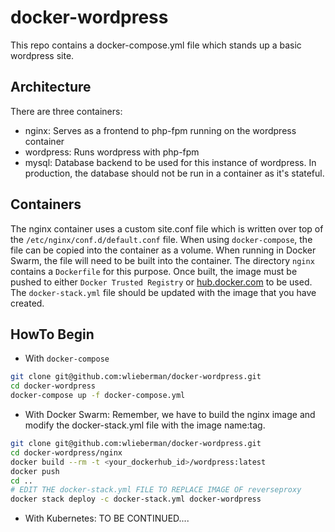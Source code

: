 docker-wordpress
================

This repo contains a docker-compose.yml file which stands up a basic wordpress site.

Architecture
------------

There are three containers:

* nginx: Serves as a frontend to php-fpm running on the wordpress container
* wordpress: Runs wordpress with php-fpm
* mysql: Database backend to be used for this instance of wordpress.  In production, the database should not be run in a container as it's stateful.

Containers
----------

The nginx container uses a custom site.conf file which is written over top of the `/etc/nginx/conf.d/default.conf` file.  When using `docker-compose`, the file can be copied into the container as a volume.  When running in Docker Swarm, the file will need to be built into the container.  The directory `nginx` contains a `Dockerfile` for this purpose.  Once built, the image must be pushed to either `Docker Trusted Registry` or [hub.docker.com](https://hub.docker.com/) to be used.  The `docker-stack.yml` file should be updated with the image that you have created.

HowTo Begin
-----------

* With `docker-compose`

``` bash
git clone git@github.com:wlieberman/docker-wordpress.git
cd docker-wordpress
docker-compose up -f docker-compose.yml
```

* With Docker Swarm: Remember, we have to build the nginx image and modify the docker-stack.yml file with the image name:tag.

``` bash
git clone git@github.com:wlieberman/docker-wordpress.git
cd docker-wordpress/nginx
docker build --rm -t <your_dockerhub_id>/wordpress:latest
docker push
cd ..
# EDIT THE docker-stack.yml FILE TO REPLACE IMAGE OF reverseproxy
docker stack deploy -c docker-stack.yml docker-wordpress
```

* With Kubernetes: TO BE CONTINUED....
